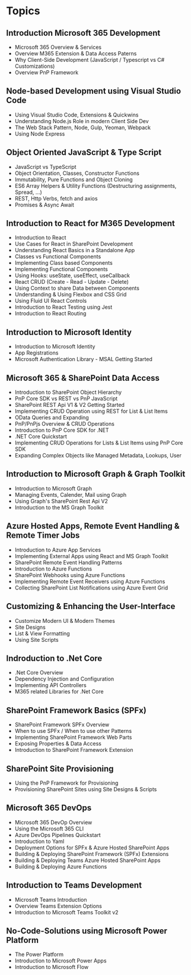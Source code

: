 # Topics

## Introduction Microsoft 365 Development

-   Microsoft 365 Overview & Services
-   Overview M365 Extension & Data Access Paterns
-   Why Client-Side Development (JavaScript / Typescript vs C# Customizations)
-   Overview PnP Framework

## Node-based Development using Visual Studio Code

-   Using Visual Studio Code, Extensions & Quickwins
-   Understanding Node.js Role in modern Client Side Dev
-   The Web Stack Pattern, Node, Gulp, Yeoman, Webpack
-   Using Node Express

## Object Oriented JavaScript & Type Script

-   JavaScript vs TypeScript
-   Object Orientation, Classes, Constructor Functions 
-   Immutability, Pure Functions and Object Cloning
-   ES6 Array Helpers & Utility Functions (Destructuring assignments, Spread, ...)
-   REST, Http Verbs, fetch and axios
-   Promises & Async Await

## Introduction to React for M365 Development

-   Introduction to React
-   Use Cases for React in SharePoint Development
-   Understanding React Basics in a Standalone App
-   Classes vs Functional Components
-   Implementing Class based Components
-   Implementing Functional Components
-   Using Hooks: useState, useEffect, useCallback
-   React CRUD (Create - Read - Update - Delete)
-   Using Context to share Data between Components
-   Understanding & Using Flexbox and CSS Grid
-   Using Fluid UI React Controls
-   Introduction to React Testing using Jest
-   Introduction to React Routing 

## Introduction to Microsoft Identity

-   Introduction to Microsoft Identity
-   App Registrations
-   Microsoft Authentication Library - MSAL Getting Started

## Microsoft 365 & SharePoint Data Access

-   Introduction to SharePoint Object Hierarchy
-   PnP Core SDK vs REST vs PnP JavaScript
-   SharePoint REST Api V1 & V2 Getting Started
-   Implementing CRUD Operation using REST for List & List Items
-   OData Queries and Expanding
-   PnP/PnPjs Overview & CRUD Operations
-   Introduction to PnP Core SDK for .NET
-   .NET Core Quickstart
-   Implementing CRUD Operations for Lists & List Items using PnP Core SDK
-   Expanding Complex Objects like Managed Metadata, Lookups, User

## Introduction to Microsoft Graph & Graph Toolkit

-  Introduction to Microsoft Graph
-  Managing Events, Calender, Mail using Graph
-  Using Graph's SharePoint Rest Api V2
-  Introduction to the MS Graph Toolkit

## Azure Hosted Apps, Remote Event Handling & Remote Timer Jobs

-   Introduction to Azure App Services
-   Implementing External Apps using React and MS Graph Toolkit
-   SharePoint Remote Event Handling Patterns
-   Introduction to Azure Functions
-   SharePoint Webhooks using Azure Functions
-   Implementing Remote Event Receivers using Azure Functions
-   Collecting SharePoint List Notifications using Azure Event Grid

## Customizing & Enhancing the User-Interface

-   Customize Modern UI & Modern Themes
-   Site Designs
-   List & View Formatting
-   Using Site Scripts

## Indroduction to .Net Core

- .Net Core Overview
- Dependency Injection and Configuration
- Implementing API Controllers
- M365 related Libraries for .Net Core

## SharePoint Framework Basics (SPFx)

-   SharePoint Framework SPFx Overview
-   When to use SPFx / When to use other Patterns
-   Implementing SharePoint Framework Web Parts
-   Exposing Properties & Data Access
-   Introduction to SharePoint Framework Extension

## SharePoint Site Provisioning 

-   Using the PnP Framework for Provisioning
-   Provisioning SharePoint Sites using Site Designs & Scripts

## Microsoft 365 DevOps

-   Microsoft 365 DevOp Overview
-   Using the Microsoft 365 CLI
-   Azure DevOps Pipelines Quickstart
-   Introduction to Yaml
-   Deployment Options for SPFx & Azure Hosted SharePoint Apps
-   Building & Deploying SharePoint Framework (SPFx) Extensions
-   Building & Deploying Teams Azure Hosted SharePoint Apps
-   Building & Deploying Azure Functions

## Introduction to Teams Development

-   Microsoft Teams Introduction
-   Overview Teams Extension Options
-   Introduction to Microsoft Teams Toolkit v2

## No-Code-Solutions using Microsoft Power Platform

-   The Power Platform
-   Introduction to Microsoft Power Apps
-   Introduction to Microsoft Flow
